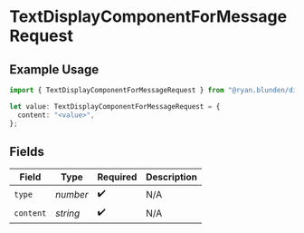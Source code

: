 # TextDisplayComponentForMessageRequest

## Example Usage

```typescript
import { TextDisplayComponentForMessageRequest } from "@ryan.blunden/discord-sdk/models/components";

let value: TextDisplayComponentForMessageRequest = {
  content: "<value>",
};
```

## Fields

| Field              | Type               | Required           | Description        |
| ------------------ | ------------------ | ------------------ | ------------------ |
| `type`             | *number*           | :heavy_check_mark: | N/A                |
| `content`          | *string*           | :heavy_check_mark: | N/A                |